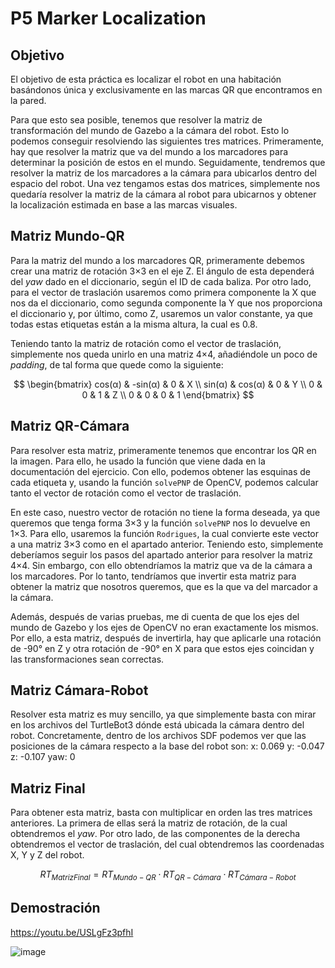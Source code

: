 # P5 Marker Localization

## Objetivo

El objetivo de esta práctica es localizar el robot en una habitación basándonos única y exclusivamente en las marcas QR que encontramos en la pared.

Para que esto sea posible, tenemos que resolver la matriz de transformación del mundo de Gazebo a la cámara del robot. Esto lo podemos conseguir resolviendo las siguientes tres matrices. Primeramente, hay que resolver la matriz que va del mundo a los marcadores para determinar la posición de estos en el mundo. Seguidamente, tendremos que resolver la matriz de los marcadores a la cámara para ubicarlos dentro del espacio del robot. Una vez tengamos estas dos matrices, simplemente nos quedaría resolver la matriz de la cámara al robot para ubicarnos y obtener la localización estimada en base a las marcas visuales.

## Matriz Mundo-QR

Para la matriz del mundo a los marcadores QR, primeramente debemos crear una matriz de rotación 3×3 en el eje Z. El ángulo de esta dependerá del *yaw* dado en el diccionario, según el ID de cada baliza. Por otro lado, para el vector de traslación usaremos como primera componente la X que nos da el diccionario, como segunda componente la Y que nos proporciona el diccionario y, por último, como Z, usaremos un valor constante, ya que todas estas etiquetas están a la misma altura, la cual es 0.8. 

Teniendo tanto la matriz de rotación como el vector de traslación, simplemente nos queda unirlo en una matriz 4×4, añadiéndole un poco de *padding*, de tal forma que quede como la siguiente:

$$
\begin{bmatrix}
cos(α) & -sin(α) & 0 & X \\
sin(α) & cos(α) & 0 & Y \\
0 & 0 & 1 & Z \\
0 & 0 & 0 & 1
\end{bmatrix}
$$


## Matriz QR-Cámara

Para resolver esta matriz, primeramente tenemos que encontrar los QR en la imagen. Para ello, he usado la función que viene dada en la documentación del ejercicio. Con ello, podemos obtener las esquinas de cada etiqueta y, usando la función `solvePNP` de OpenCV, podemos calcular tanto el vector de rotación como el vector de traslación. 

En este caso, nuestro vector de rotación no tiene la forma deseada, ya que queremos que tenga forma 3×3 y la función `solvePNP` nos lo devuelve en 1×3. Para ello, usaremos la función `Rodrigues`, la cual convierte este vector a una matriz 3×3 como en el apartado anterior. Teniendo esto, simplemente deberíamos seguir los pasos del apartado anterior para resolver la matriz 4×4. Sin embargo, con ello obtendríamos la matriz que va de la cámara a los marcadores. Por lo tanto, tendríamos que invertir esta matriz para obtener la matriz que nosotros queremos, que es la que va del marcador a la cámara.

Además, después de varias pruebas, me di cuenta de que los ejes del mundo de Gazebo y los ejes de OpenCV no eran exactamente los mismos. Por ello, a esta matriz, después de invertirla, hay que aplicarle una rotación de -90° en Z y otra rotación de -90° en X para que estos ejes coincidan y las transformaciones sean correctas.

## Matriz Cámara-Robot

Resolver esta matriz es muy sencillo, ya que simplemente basta con mirar en los archivos del TurtleBot3 dónde está ubicada la cámara dentro del robot. Concretamente, dentro de los archivos SDF podemos ver que las posiciones de la cámara respecto a la base del robot son: x: 0.069 y: -0.047 z: -0.107 yaw: 0 


## Matriz Final

Para obtener esta matriz, basta con multiplicar en orden las tres matrices anteriores. La primera de ellas será la matriz de rotación, de la cual obtendremos el *yaw*. Por otro lado, de las componentes de la derecha obtendremos el vector de traslación, del cual obtendremos las coordenadas X, Y y Z del robot.

$$
RT_{MatrizFinal} = RT_{Mundo-QR} \cdot RT_{QR-Cámara} \cdot RT_{Cámara-Robot}
$$


## Demostración

https://youtu.be/USLgFz3pfhI

![image](https://github.com/user-attachments/assets/a1146d31-c2d3-4e89-926d-07463c1b0f18)

